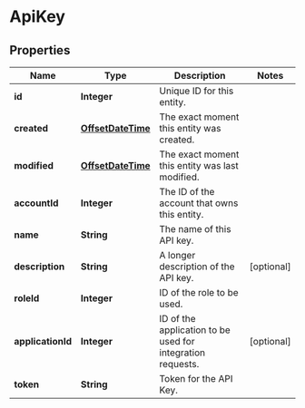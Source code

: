 
# ApiKey

## Properties
Name | Type | Description | Notes
------------ | ------------- | ------------- | -------------
**id** | **Integer** | Unique ID for this entity. | 
**created** | [**OffsetDateTime**](OffsetDateTime.md) | The exact moment this entity was created. | 
**modified** | [**OffsetDateTime**](OffsetDateTime.md) | The exact moment this entity was last modified. | 
**accountId** | **Integer** | The ID of the account that owns this entity. | 
**name** | **String** | The name of this API key. | 
**description** | **String** | A longer description of the API key. |  [optional]
**roleId** | **Integer** | ID of the role to be used. | 
**applicationId** | **Integer** | ID of the application to be used for integration requests. |  [optional]
**token** | **String** | Token for the API Key. | 



